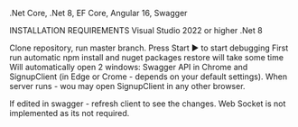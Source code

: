 .Net Core, .Net 8, EF Core, Angular 16, Swagger

INSTALLATION REQUIREMENTS
Visual Studio 2022 or higher
.Net 8

Clone repository, run master branch. Press Start ▶ to start debugging
First run automatic npm install and nuget packages restore will take some time 
Will automatically open 2 windows: Swagger API in Chrome and SignupClient (in Edge or Crome - depends on your default settings). 
When server runs - wou may open SignupClient in any other browser.

If edited in swagger - refresh client to see the changes. Web Socket is not implemented as its not required. 

